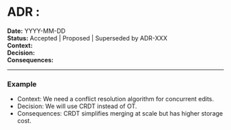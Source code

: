 # ADR <Number>: <Decision Title>

**Date:** YYYY-MM-DD  
**Status:** Accepted | Proposed | Superseded by ADR-XXX  
**Context:** <Why this decision is needed>  
**Decision:** <What choice you made>  
**Consequences:** <Tradeoffs of this choice>  

---

### Example
- Context: We need a conflict resolution algorithm for concurrent edits.  
- Decision: We will use CRDT instead of OT.  
- Consequences: CRDT simplifies merging at scale but has higher storage cost.
